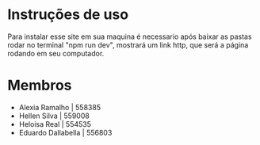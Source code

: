 # Instruções de uso

Para instalar esse site em sua maquina é necessario após baixar as pastas rodar no terminal "npm run dev", mostrará um link http, que será a página rodando em seu computador.

# Membros

- Alexia Ramalho | 558385
- Hellen Silva | 559008
- Heloisa Real | 554535
- Eduardo Dallabella | 556803
